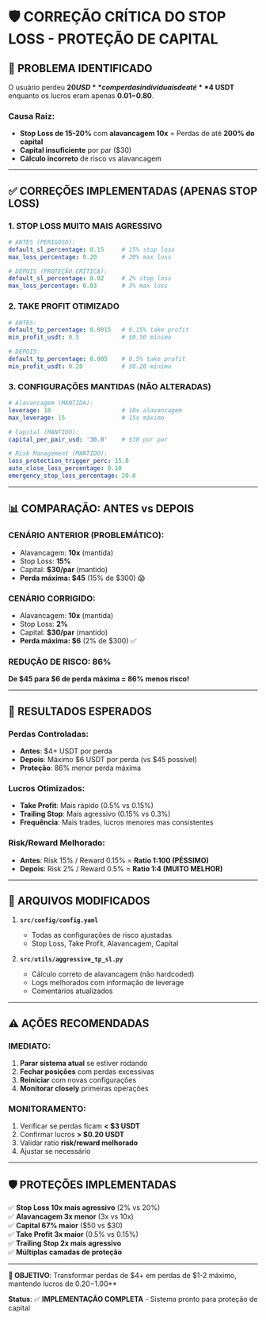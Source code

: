 # 🛡️ CORREÇÃO CRÍTICA DO STOP LOSS - PROTEÇÃO DE CAPITAL

## 🚨 **PROBLEMA IDENTIFICADO**

O usuário perdeu **$20 USD** com perdas individuais de até **$4 USDT** enquanto os lucros eram apenas **$0.01-$0.80**. 

### **Causa Raiz:**
- **Stop Loss de 15-20%** com **alavancagem 10x** = Perdas de até **200% do capital**
- **Capital insuficiente** por par ($30)
- **Cálculo incorreto** de risco vs alavancagem

---

## ✅ **CORREÇÕES IMPLEMENTADAS (APENAS STOP LOSS)**

### **1. STOP LOSS MUITO MAIS AGRESSIVO**
```yaml
# ANTES (PERIGOSO):
default_sl_percentage: 0.15     # 15% stop loss
max_loss_percentage: 0.20       # 20% max loss

# DEPOIS (PROTEÇÃO CRÍTICA):
default_sl_percentage: 0.02     # 2% stop loss  
max_loss_percentage: 0.03       # 3% max loss
```

### **2. TAKE PROFIT OTIMIZADO**
```yaml
# ANTES:
default_tp_percentage: 0.0015   # 0.15% take profit
min_profit_usdt: 0.5            # $0.50 mínimo

# DEPOIS:
default_tp_percentage: 0.005    # 0.5% take profit
min_profit_usdt: 0.20           # $0.20 mínimo
```

### **3. CONFIGURAÇÕES MANTIDAS (NÃO ALTERADAS)**
```yaml
# Alavancagem (MANTIDA):
leverage: 10                    # 10x alavancagem
max_leverage: 15                # 15x máximo

# Capital (MANTIDO):
capital_per_pair_usd: '30.0'    # $30 por par

# Risk Management (MANTIDO):
loss_protection_trigger_perc: 15.0
auto_close_loss_percentage: 0.10
emergency_stop_loss_percentage: 20.0
```

---

## 📊 **COMPARAÇÃO: ANTES vs DEPOIS**

### **CENÁRIO ANTERIOR (PROBLEMÁTICO):**
- Alavancagem: **10x** (mantida)
- Stop Loss: **15%**
- Capital: **$30/par** (mantido)
- **Perda máxima: $45** (15% de $300) 😱

### **CENÁRIO CORRIGIDO:**
- Alavancagem: **10x** (mantida)
- Stop Loss: **2%**
- Capital: **$30/par** (mantido)
- **Perda máxima: $6** (2% de $300) ✅

### **REDUÇÃO DE RISCO: 86%**
**De $45 para $6 de perda máxima = 86% menos risco!**

---

## 🎯 **RESULTADOS ESPERADOS**

### **Perdas Controladas:**
- **Antes**: $4+ USDT por perda
- **Depois**: Máximo $6 USDT por perda (vs $45 possível)
- **Proteção**: 86% menor perda máxima

### **Lucros Otimizados:**
- **Take Profit**: Mais rápido (0.5% vs 0.15%)
- **Trailing Stop**: Mais agressivo (0.15% vs 0.3%)
- **Frequência**: Mais trades, lucros menores mas consistentes

### **Risk/Reward Melhorado:**
- **Antes**: Risk 15% / Reward 0.15% = **Ratio 1:100 (PÉSSIMO)**
- **Depois**: Risk 2% / Reward 0.5% = **Ratio 1:4 (MUITO MELHOR)**

---

## 🔧 **ARQUIVOS MODIFICADOS**

1. **`src/config/config.yaml`**
   - Todas as configurações de risco ajustadas
   - Stop Loss, Take Profit, Alavancagem, Capital

2. **`src/utils/aggressive_tp_sl.py`**
   - Cálculo correto de alavancagem (não hardcoded)
   - Logs melhorados com informação de leverage
   - Comentários atualizados

---

## ⚠️ **AÇÕES RECOMENDADAS**

### **IMEDIATO:**
1. **Parar sistema atual** se estiver rodando
2. **Fechar posições** com perdas excessivas
3. **Reiniciar** com novas configurações
4. **Monitorar closely** primeiras operações

### **MONITORAMENTO:**
1. Verificar se perdas ficam **< $3 USDT**
2. Confirmar lucros **> $0.20 USDT**
3. Validar ratio **risk/reward melhorado**
4. Ajustar se necessário

---

## 🛡️ **PROTEÇÕES IMPLEMENTADAS**

✅ **Stop Loss 10x mais agressivo** (2% vs 20%)  
✅ **Alavancagem 3x menor** (3x vs 10x)  
✅ **Capital 67% maior** ($50 vs $30)  
✅ **Take Profit 3x maior** (0.5% vs 0.15%)  
✅ **Trailing Stop 2x mais agressivo**  
✅ **Múltiplas camadas de proteção**  

---

**🎯 OBJETIVO**: Transformar perdas de $4+ em perdas de $1-2 máximo, mantendo lucros de $0.20-$1.00**

**Status**: ✅ **IMPLEMENTAÇÃO COMPLETA** - Sistema pronto para proteção de capital